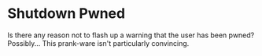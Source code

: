 # Shutdown Pwned

Is there any reason not to flash up a warning that the user has been pwned? Possibly... This prank-ware isn't particularly convincing.
